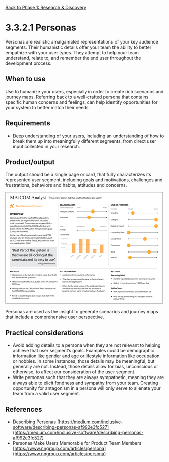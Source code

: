 [Back to Phase 1: Research & Discovery](3-3-research.md)

# 3.3.2.1 Personas

Personas are realistic amalgamated representations of your key audience segments. Their humanistic details offer your team the ability to better empathize with your user types. They attempt to help your team understand, relate to, and remember the end user throughout the development process.

## When to use

Use to humanize your users, especially in order to create rich scenarios and journey maps. Referring back to a well-crafted persona that contains specific human concerns and feelings, can help identify opportunities for your system to better match their needs.

## Requirements

- Deep understanding of your users, including an understanding of how to break them up into meaningfully different segments, from direct user input collected in your research.

## Product/output

The output should be a single page or card, that fully characterizes its represented user segment, including goals and motivations, challenges and frustrations, behaviors and habits, attitudes and concerns.

![3.3.2.1](../_assets/3.3.3.1_majcom_analyst.jpg)

Personas are used as the insight to generate scenarios and journey maps that include a comprehensive user perspective.

## Practical considerations

- Avoid adding details to a persona when they are not relevant to helping achieve that user segment’s goals. Examples could be demographic information like gender and age or lifestyle information like occupation or hobbies. In some instances, those details may be meaningful, but generally are not. Instead, those details allow for bias, unconscious or otherwise, to affect our consideration of the user segment.
- Write personas such that they are always sympathetic, meaning they are always able to elicit fondness and sympathy from your team. Creating opportunity for antagonism in a persona will only serve to alienate your team from a valid user segment.

## References

- Describing Personas [https://medium.com/inclusive-software/describing-personas-af992e3fc527](https://medium.com/inclusive-software/describing-personas-af992e3fc527)
- Personas Make Users Memorable for Product Team Members [https://www.nngroup.com/articles/persona](https://www.nngroup.com/articles/persona)


